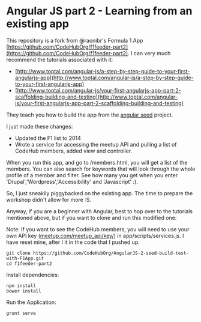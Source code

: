 # Angular JS part 2 - Learning from an existing app

This repository is a fork from @raonibr's Formula 1 App [https://github.com/CodeHubOrg/f1feeder-part2](https://github.com/CodeHubOrg/f1feeder-part2). 
I can very much recommend the tutorials associated with it:
- [http://www.toptal.com/angular-js/a-step-by-step-guide-to-your-first-angularjs-app](http://www.toptal.com/angular-js/a-step-by-step-guide-to-your-first-angularjs-app)
- [http://www.toptal.com/angular-js/your-first-angularjs-app-part-2-scaffolding-building-and-testing](http://www.toptal.com/angular-js/your-first-angularjs-app-part-2-scaffolding-building-and-testing)

They teach you how to build the app from the [angular seed](https://github.com/angular/angular-seed) project. 

I just made these changes:
- Updated the F1 list to 2014
- Wrote a service for accessing the meetup API and pulling a list of CodeHub members, added view and controller. 

When you run this app, and go to /members.html, you will get a list of the members. You can also search for keywords that will look through the whole profile of a member and filter. See how many you get when you enter 'Drupal','Wordpress','Accessibility' and 'Javascript' :).

So, I just sneakily piggybacked on the existing app. The time to prepare the workshop didn't allow for more :S. 

Anyway, if you are a beginner with Angular, best to hop over to the tutorials mentioned above, but if you want to clone and run this modified one: 

Note: If you want to see the CodeHub members, you will need to use your own API key ([meetup.com/meetup_api/key/](meetup.com/meetup_api/key/)) in app/scripts/services.js. I have reset mine, after I it in the code that I pushed up.

```
git clone https://github.com/CodeHubOrg/AngularJS-2-seed-build-test-with-F1App.git
cd f1feeder-part2
```

Install dependencies:

```
npm install
bower install
```

Run the Application:

```
grunt serve
```


